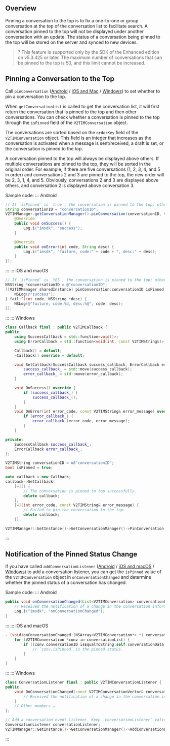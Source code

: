 ## Overview
Pinning a conversation to the top is to fix a one-to-one or group conversation at the top of the conversation list to facilitate search. A conversation pinned to the top will not be displayed under another conversation with an update. The status of a conversation being pinned to the top will be stored on the server and synced to new devices.

>? This feature is supported only by the SDK of the Enhanced edition on v5.3.425 or later. The maximum number of conversations that can be pinned to the top is 50, and this limit cannot be increased.

## Pinning a Conversation to the Top
Call `pinConversation` ([Android](https://im.sdk.qcloud.com/doc/en/classcom_1_1tencent_1_1imsdk_1_1v2_1_1V2TIMConversationManager.html#a4da7467f54c891c4929152260e42f4b6) / [iOS and Mac](https://im.sdk.qcloud.com/doc/en/categoryV2TIMManager_07Conversation_08.html#a06cefb398f5a327dff4cefe6fb18c5b8) / [Windows](https://im.sdk.qcloud.com/doc/en/classV2TIMConversationManager.html#ab5afaa92ec352f112125f5dcef288f8d)) to set whether to pin a conversation to the top.

When `getConversationList` is called to get the conversation list, it will first return the conversation that is pinned to the top and then other conversations. You can check whether a conversation is pinned to the top through the `isPinned` field of the `V2TIMConversation` object.

The conversations are sorted based on the `orderKey` field of the `V2TIMConversation` object. This field is an integer that increases as the conversation is activated when a message is sent/received, a draft is set, or the conversation is pinned to the top.

A conversation pinned to the top will always be displayed above others. If multiple conversations are pinned to the top, they will be sorted in the original order.
For example, if there are five conversations (1, 2, 3, 4, and 5 in order) and conversations 2 and 3 are pinned to the top, the new order will be 2, 3, 1, 4, and 5. Obviously, conversations 2 and 3 are displayed above others, and conversation 2 is displayed above conversation 3.

Sample code:
<dx-tabs>
::: Android
```java
// If `isPinned` is `true`, the conversation is pinned to the top; otherwise, it is not.
String conversationID = "conversationID";
V2TIMManager.getConversationManager().pinConversation(conversationID, true, new V2TIMCallback() {
    @Override
    public void onSuccess() {
        Log.i("imsdk", "success");
    }

    @Override
    public void onError(int code, String desc) {
        Log.i("imsdk", "failure, code:" + code + ", desc:" + desc);
    }
});
```
:::
::: iOS and macOS
```objectivec
// If `isPinned` is `YES`, the conversation is pinned to the top; otherwise, it is not.
NSString *conversationID = @"conversationID";
[[V2TIMManager sharedInstance] pinConversation:conversationID isPinned:YES succ:^{
    NSLog(@"success");
} fail:^(int code, NSString *desc) {
    NSLog(@"failure, code:%d, desc:%@", code, desc);
}];
```
:::
::: Windows
```cpp
class Callback final : public V2TIMCallback {
public:
    using SuccessCallback = std::function<void()>;
    using ErrorCallback = std::function<void(int, const V2TIMString&)>;

    Callback() = default;
    ~Callback() override = default;

    void SetCallback(SuccessCallback success_callback, ErrorCallback error_callback) {
        success_callback_ = std::move(success_callback);
        error_callback_ = std::move(error_callback);
    }

    void OnSuccess() override {
        if (success_callback_) {
            success_callback_();
        }
    }
    void OnError(int error_code, const V2TIMString& error_message) override {
        if (error_callback_) {
            error_callback_(error_code, error_message);
        }
    }

private:
    SuccessCallback success_callback_;
    ErrorCallback error_callback_;
};

V2TIMString conversationID = u8"conversationID";
bool isPinned = true;

auto callback = new Callback;
callback->SetCallback(
    [=]() {
        // The conversation is pinned to top successfully.
        delete callback;
    },
    [=](int error_code, const V2TIMString& error_message) {
        // Failed to pin the conversation to the top.
        delete callback;
    });

V2TIMManager::GetInstance()->GetConversationManager()->PinConversation(conversationID, isPinned, callback);
```
:::
</dx-tabs>

## Notification of the Pinned Status Change
If you have called `addConversationListener` ([Android](https://im.sdk.qcloud.com/doc/en/classcom_1_1tencent_1_1imsdk_1_1v2_1_1V2TIMConversationManager.html#a806534684e5d4d01b94126cd1397fee4) / [iOS and macOS](https://im.sdk.qcloud.com/doc/en/categoryV2TIMManager_07Conversation_08.html#a39b4f352f1740171fb56143149201cd9) / [Windows](https://im.sdk.qcloud.com/doc/en/classV2TIMConversationManager.html#adb2c20ca824cac69d0703169f3a025a1)) to add a conversation listener, you can get the `isPinned` value of the `V2TIMConversation` object in `onConversationChanged` and determine whether the pinned status of a conversation has changed.

Sample code:
<dx-tabs>
::: Android
```java
public void onConversationChanged(List<V2TIMConversation> conversationList) {
    // Received the notification of a change in the conversation information
    Log.i("imsdk", "onConversationChanged");
}
```
:::
::: iOS and macOS
```objectivec
- (void)onConversationChanged:(NSArray<V2TIMConversation*> *) conversationList {
    for (V2TIMConversation *conv in conversationList) {
        if ([conv.conversationID isEqualToString:self.conversationData.conversationID]) {
            // `conv.isPinned` is the pinned status.
        }
    }
}
```
:::
::: Windows
```cpp
class ConversationListener final : public V2TIMConversationListener {
public:
    void OnConversationChanged(const V2TIMConversationVector& conversationList) override {
        // Received the notification of a change in the conversation information
    }
    // Other members …
};

// Add a conversation event listener. Keep `conversationListener` valid before the listener is removed to ensure event callbacks are received.
ConversationListener conversationListener;
V2TIMManager::GetInstance()->GetConversationManager()->AddConversationListener(&conversationListener);
```
:::
</dx-tabs>
